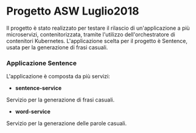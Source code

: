 # Progetto ASW Luglio2018

Il progetto è stato realizzato per testare il rilascio di un'applicazione a più microservizi, contenitorizzata, tramite l'utilizzo dell'orchestratore di contenitori Kubernetes. L'applicazione scelta per il progetto è Sentence, usata per la generazione di frasi casuali.

### Applicazione **Sentence**
L'applicazione è composta da più servizi:

* **sentence-service** 

Servizio per la generazione di frasi casuali.

* **word-service** 

Servizio per la generazione delle parole casuali.
